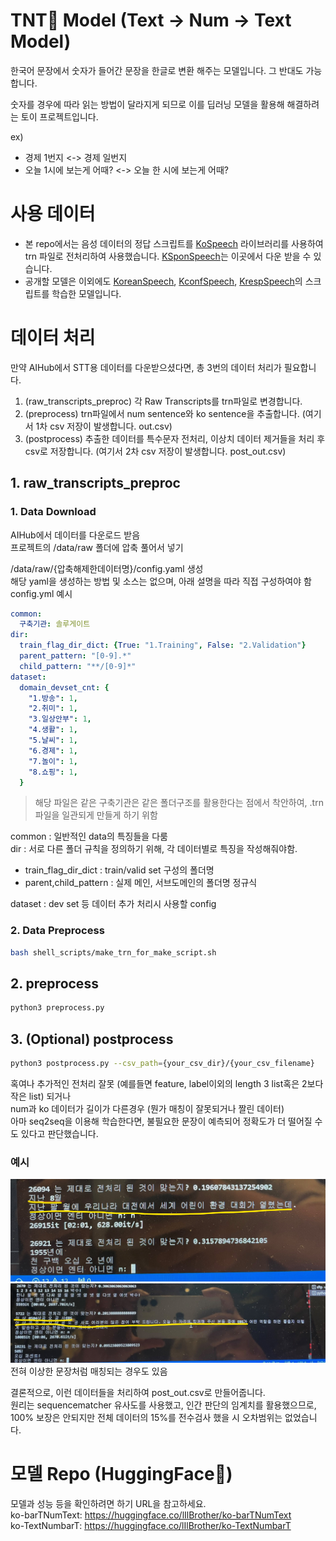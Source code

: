# TNT🧨 Model (Text -> Num -> Text Model)

한국어 문장에서 숫자가 들어간 문장을 한글로 변환 해주는 모델입니다.
그 반대도 가능합니다.

숫자를 경우에 따라 읽는 방법이 달라지게 되므로 이를 딥러닝 모델을 활용해 해결하려는 토이 프로젝트입니다.

ex)
- 경제 1번지 <-> 경제 일번지
- 오늘 1시에 보는게 어때? <-> 오늘 한 시에 보는게 어때?

# 사용 데이터
- 본 repo에서는 음성 데이터의 정답 스크립트를 [KoSpeech](https://github.com/sooftware/kospeech) 라이브러리를 사용하여 trn 파일로 전처리하여 사용했습니다.
[KSponSpeech](https://aihub.or.kr/aihubdata/data/view.do?currMenu=115&topMenu=100&aihubDataSe=realm&dataSetSn=123)는 이곳에서 다운 받을 수 있습니다.
- 공개할 모델은 이외에도 [KoreanSpeech](https://aihub.or.kr/aihubdata/data/view.do?currMenu=115&topMenu=100&aihubDataSe=realm&dataSetSn=130), [KconfSpeech](https://aihub.or.kr/aihubdata/data/view.do?currMenu=115&topMenu=100&aihubDataSe=realm&dataSetSn=132), [KrespSpeech](https://aihub.or.kr/aihubdata/data/view.do?currMenu=115&topMenu=100&aihubDataSe=realm&dataSetSn=87)의 스크립트를 학습한 모델입니다.

# 데이터 처리
만약 AIHub에서 STT용 데이터를 다운받으셨다면, 총 3번의 데이터 처리가 필요합니다.
1. (raw_transcripts_preproc) 각 Raw Transcripts를 trn파일로 변경합니다.
2. (preprocess) trn파일에서 num sentence와 ko sentence을 추출합니다. (여기서 1차 csv 저장이 발생합니다. out.csv)
3. (postprocess) 추출한 데이터를 특수문자 전처리, 이상치 데이터 제거들을 처리 후 csv로 저장합니다. (여기서 2차 csv 저장이 발생합니다. post_out.csv)
## 1. raw_transcripts_preproc
### 1. Data Download
AIHub에서 데이터를 다운로드 받음 <br />
프로젝트의 /data/raw 폴더에 압축 풀어서 넣기

/data/raw/{압축해제한데이터명}/config.yaml 생성 <br />
해당 yaml을 생성하는 방법 및 소스는 없으며, 아래 설명을 따라 직접 구성하여야 함 <br />
config.yml 예시 <br />
```yml
common:
  구축기관: 솔루게이트
dir:
  train_flag_dir_dict: {True: "1.Training", False: "2.Validation"}
  parent_pattern: "[0-9].*"
  child_pattern: "**/[0-9]*"
dataset:
  domain_devset_cnt: {
    "1.방송": 1,
    "2.취미": 1,
    "3.일상안부": 1,
    "4.생활": 1,
    "5.날씨": 1,
    "6.경제": 1,
    "7.놀이": 1,
    "8.쇼핑": 1,
  }
```
> 해당 파일은 같은 구축기관은 같은 폴더구조를 활용한다는 점에서 착안하여, .trn파일을 일관되게 만들게 하기 위함 <br />

common : 일반적인 data의 특징들을 다룸 <br />
dir : 서로 다른 폴더 규칙을 정의하기 위해, 각 데이터별로 특징을 작성해줘야함. <br />
 - train_flag_dir_dict : train/valid set 구성의 폴더명 <br />
 - parent,child_pattern : 실제 메인, 서브도메인의 폴더명 정규식 <br />

dataset : dev set 등 데이터 추가 처리시 사용할 config <br />
### 2. Data Preprocess
```bash
bash shell_scripts/make_trn_for_make_script.sh
```
## 2. preprocess
```bash
python3 preprocess.py
```
## 3. (Optional) postprocess
```bash
python3 postprocess.py --csv_path={your_csv_dir}/{your_csv_filename}
```
혹여나 추가적인 전처리 잘못 (예를들면 feature, label이외의 length 3 list혹은 2보다 작은 list) 되거나 <br />
num과 ko 데이터가 길이가 다른경우 (뭔가 매칭이 잘못되거나 짤린 데이터) <br />
아마 seq2seq을 이용해 학습한다면, 불필요한 문장이 예측되어 정확도가 더 떨어질 수도 있다고 판단했습니다. <br />
### 예시
![exam1](./readme_img/cut_exam1.jpg)
![exam2](./readme_img/cut_exam2.jpg)
전혀 이상한 문장처럼 매칭되는 경우도 있음

결론적으로, 이런 데이터들을 처리하여 post_out.csv로 만들어줍니다. <br />
원리는 sequencematcher 유사도를 사용했고, 인간 판단의 임계치를 활용했으므로, 100% 보장은 안되지만 전체 데이터의 15%를 전수검사 했을 시 오차범위는 없었습니다.

# 모델 Repo (HuggingFace🤗)
모델과 성능 등을 확인하려면 하기 URL을 참고하세요. <br />
ko-barTNumText: https://huggingface.co/lIlBrother/ko-barTNumText <br />
ko-TextNumbarT: https://huggingface.co/lIlBrother/ko-TextNumbarT